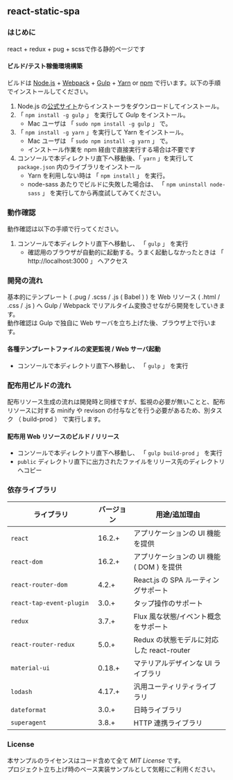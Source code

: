 react-static-spa
---

### はじめに

react + redux + pug + scssで作る静的ページです


#### ビルド/テスト稼働環境構築

ビルドは [Node.js](http://nodejs.jp/) + [Webpack](https://webpack.github.io/) + [Gulp](http://gulpjs.com/) + [Yarn](https://yarnpkg.com/) or [npm](https://www.npmjs.com/) で行います。以下の手順でインストールしてください。

1. Node.js の[公式サイト](http://nodejs.jp/)からインストーラをダウンロードしてインストール。
1. 「 `npm install -g gulp` 」 を実行して Gulp をインストール。
    - Mac ユーザは 「 `sudo npm install -g gulp` 」 で。
1. 「 `npm install -g yarn` 」を実行して Yarn をインストール。
    - Mac ユーザは 「 `sudo npm install -g yarn` 」 で。
    - インストール作業を npm 経由で直接実行する場合は不要です
1. コンソールで本ディレクトリ直下へ移動後、「 `yarn` 」を実行して `package.json` 内のライブラリをインストール
    - Yarn を利用しない時は 「 `npm install` 」 を実行。
    - node-sass あたりでビルドに失敗した場合は、 「 `npm uninstall node-sass` 」 を実行してから再度試してみてください。

### 動作確認

動作確認は以下の手順で行ってください。

1. コンソールで本ディレクトリ直下へ移動し、 「 `gulp` 」 を実行
    - 確認用のブラウザが自動的に起動する。うまく起動しなかったときは 「 http://localhost:3000 」 へアクセス

### 開発の流れ

基本的にテンプレート ( .pug / .scss / .js ( Babel ) ) を Web リソース ( .html / .css / .js ) へ Gulp / Webpack でリアルタイム変換させながら開発をしていきます。  
動作確認は Gulp で独自に Web サーバを立ち上げた後、ブラウザ上で行います。  

#### 各種テンプレートファイルの変更監視 / Web サーバ起動

+ コンソールで本ディレクトリ直下へ移動し、 「 `gulp` 」 を実行

### 配布用ビルドの流れ

配布リソース生成の流れは開発時と同様ですが、監視の必要が無いことと、配布リソースに対する minify や revison の付与などを行う必要があるため、別タスク （ build-prod ） で実行します。

#### 配布用 Web リソースのビルド / リリース

+ コンソールで本ディレクトリ直下へ移動し、 「 `gulp build-prod` 」 を実行
+ `public` ディレクトリ直下に出力されたファイルをリリース先のディレクトリへコピー


### 依存ライブラリ

| ライブラリ               | バージョン | 用途/追加理由 |
| ----------------------- | -------- | ------------- |
| `react`　　　　　　　　　  | 16.2.+    | アプリケーションの UI 機能を提供 |
| `react-dom`　　　　　　　  | 16.2.+    | アプリケーションの UI 機能 ( DOM ) を提供 |
| `react-router-dom`        | 4.2.+    | React.js の SPA ルーティングサポート |
| `react-tap-event-plugin`  | 3.0.+    | タップ操作のサポート |
| `redux`                   | 3.7.+     | Flux 風な状態/イベント概念をサポート |
| `react-router-redux`      | 5.0.+     | Redux の状態モデルに対応した react-router |
| `material-ui`             | 0.18.+    | マテリアルデザインな UI ライブラリ |
| `lodash` 　　　　　　　　  | 4.17.+    | 汎用ユーティリティライブラリ |
| `dateformat`　　　　　　   | 3.0.+    | 日時ライブラリ |
| `superagent`              | 3.8.+    | HTTP 連携ライブラリ |

### License

本サンプルのライセンスはコード含めて全て *MIT License* です。  
プロジェクト立ち上げ時のベース実装サンプルとして気軽にご利用ください。
